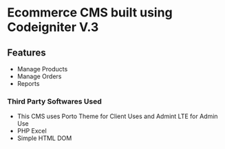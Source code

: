 # Ecommerce CMS built using Codeigniter V.3

## Features
- Manage Products
- Manage Orders
- Reports

### Third Party Softwares Used
- This CMS uses Porto Theme for Client Uses and Admint LTE for Admin Use
- PHP Excel 
- Simple HTML DOM
    